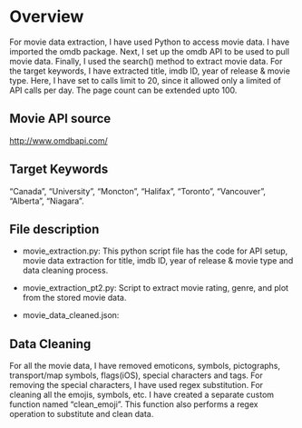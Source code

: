 # Overview
For movie data extraction, I have used Python to access movie data. I have imported the omdb package. Next, I set up the omdb API to be used to pull movie data.
Finally, I used the search() method to extract movie data. For the target keywords, I have extracted title, imdb ID, year of release & movie type. Here, I have set to 
calls limit to 20, since it allowed only a limited of API calls per day. The page count can be extended upto 100.

## Movie API source
http://www.omdbapi.com/

## Target Keywords

“Canada”, “University”, “Moncton”, “Halifax”, “Toronto”, “Vancouver”, “Alberta”, “Niagara”.

## File description

* movie_extraction.py: This python script file has the code for API setup, movie data extraction for title, imdb ID, year of release & movie type and data cleaning 
process.

* movie_extraction_pt2.py: Script to extract movie rating, genre, and plot from the stored movie data.

* movie_data_cleaned.json: 

## Data Cleaning

For all the movie data, I have removed emoticons, symbols, pictographs, transport/map symbols, flags(iOS), special characters and tags. For removing the special 
characters, I have used regex substitution. For cleaning all the emojis, symbols, etc. I have created a separate custom function named “clean_emoji”. This function also 
performs a regex operation to substitute and clean data.
